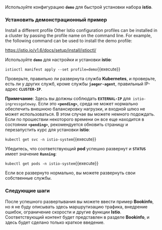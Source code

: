 
Используйте конфигурацию **`demo`** для быстрой установки набора **istio**.

### Установить демонстрационный пример

Install a different profile
Other Istio configuration profiles can be installed in a cluster by passing the profile name on the command line. For example, the following command can be used to install the demo profile:

https://istio.io/v1.6/docs/setup/install/istioctl/

Используйте **`demo`** для настройки и установки **istio**:

`istioctl manifest apply --set profile=demo`{{execute}}

Проверьте, правильно ли развернута служба **Kubernetes**, и проверьте, есть ли у других служб, кроме службы **`jaeger-agent`**, правильный IP-адрес **`CLUSTER-IP`**.

**Примечание**: Здесь вы должны соблюдать **`EXTERNAL-IP`** для` istio-ingressgateway`. Если это **`<pending>`**, среда не может нормально обеспечить внешнюю балансировку нагрузки, и входной шлюз не может использоваться. В этом случае вы можете немного подождать. Если по прошествии некоторого времени он все еще находится в состоянии **`<pending>`**, рекомендуется обновить страницу и перезапустить курс для установки **istio**:

`kubectl get svc -n istio-system`{{execute}}

Убедитесь, что соответствующий **pod** успешно развернут и **`STATUS`** имеет значение **`Running`**:

`kubectl get pods -n istio-system`{{execute}}

Если все развернуто нормально, вы можете развернуть свои собственные службы.

### Следующие шаги

После успешного развертывания вы можете ввести пример **Bookinfo**, но я не буду описывать здесь маршрутизацию трафика, внедрение ошибок, ограничение скорости и другие функции **Istio**. Соответствующий контент будет представлен в разделе **Bookinfo**, и здесь будет сделано только краткое введение.

